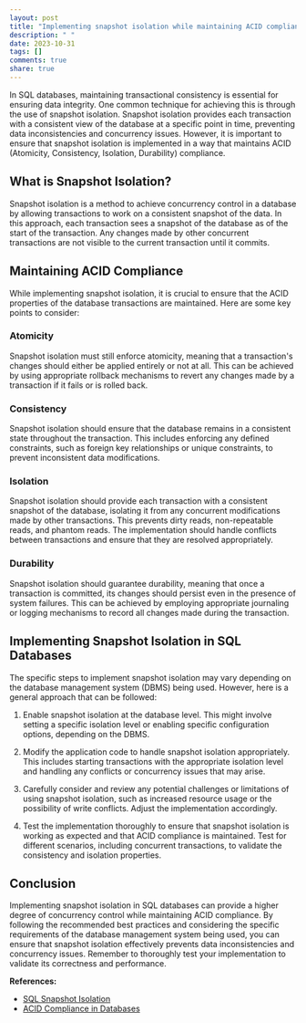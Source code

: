 ```yaml
---
layout: post
title: "Implementing snapshot isolation while maintaining ACID compliance in SQL databases"
description: " "
date: 2023-10-31
tags: []
comments: true
share: true
---
```


In SQL databases, maintaining transactional consistency is essential for ensuring data integrity. One common technique for achieving this is through the use of snapshot isolation. Snapshot isolation provides each transaction with a consistent view of the database at a specific point in time, preventing data inconsistencies and concurrency issues. However, it is important to ensure that snapshot isolation is implemented in a way that maintains ACID (Atomicity, Consistency, Isolation, Durability) compliance.

## What is Snapshot Isolation?

Snapshot isolation is a method to achieve concurrency control in a database by allowing transactions to work on a consistent snapshot of the data. In this approach, each transaction sees a snapshot of the database as of the start of the transaction. Any changes made by other concurrent transactions are not visible to the current transaction until it commits.

## Maintaining ACID Compliance

While implementing snapshot isolation, it is crucial to ensure that the ACID properties of the database transactions are maintained. Here are some key points to consider:

### Atomicity
Snapshot isolation must still enforce atomicity, meaning that a transaction's changes should either be applied entirely or not at all. This can be achieved by using appropriate rollback mechanisms to revert any changes made by a transaction if it fails or is rolled back.

### Consistency
Snapshot isolation should ensure that the database remains in a consistent state throughout the transaction. This includes enforcing any defined constraints, such as foreign key relationships or unique constraints, to prevent inconsistent data modifications.

### Isolation
Snapshot isolation should provide each transaction with a consistent snapshot of the database, isolating it from any concurrent modifications made by other transactions. This prevents dirty reads, non-repeatable reads, and phantom reads. The implementation should handle conflicts between transactions and ensure that they are resolved appropriately.

### Durability
Snapshot isolation should guarantee durability, meaning that once a transaction is committed, its changes should persist even in the presence of system failures. This can be achieved by employing appropriate journaling or logging mechanisms to record all changes made during the transaction.

## Implementing Snapshot Isolation in SQL Databases

The specific steps to implement snapshot isolation may vary depending on the database management system (DBMS) being used. However, here is a general approach that can be followed:

1. Enable snapshot isolation at the database level. This might involve setting a specific isolation level or enabling specific configuration options, depending on the DBMS.

2. Modify the application code to handle snapshot isolation appropriately. This includes starting transactions with the appropriate isolation level and handling any conflicts or concurrency issues that may arise.

3. Carefully consider and review any potential challenges or limitations of using snapshot isolation, such as increased resource usage or the possibility of write conflicts. Adjust the implementation accordingly.

4. Test the implementation thoroughly to ensure that snapshot isolation is working as expected and that ACID compliance is maintained. Test for different scenarios, including concurrent transactions, to validate the consistency and isolation properties.

## Conclusion

Implementing snapshot isolation in SQL databases can provide a higher degree of concurrency control while maintaining ACID compliance. By following the recommended best practices and considering the specific requirements of the database management system being used, you can ensure that snapshot isolation effectively prevents data inconsistencies and concurrency issues. Remember to thoroughly test your implementation to validate its correctness and performance.

**References:**
- [SQL Snapshot Isolation](https://en.wikipedia.org/wiki/Snapshot_isolation)
- [ACID Compliance in Databases](https://www.ibm.com/support/knowledgecenter/SSEPEK_10.0.0/com.ibm.db2z10.doc.intro/src/tpc/db2z_acidconcept.dita)